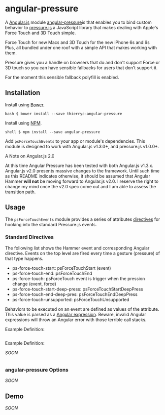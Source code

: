 # angular-pressure

A [Angular.js](https://angularjs.org/) module [angular-pressure](https://github.com/thierryc/angular-pressure)is that enables you to bind custom behavior to [pressure.js](http://pressurejs.com/) a JavaScript library that makes dealing with Apple's Force Touch and 3D Touch simple.

Force Touch for new Macs and 3D Touch for the new iPhone 6s and 6s Plus, all bundled under one roof with a simple API that makes working with them.

Pressure gives you a handle on browsers that do and don't support Force or 3D touch so you can have sensible fallbacks for users that don't support it.

For the moment this sensible fallback polyfill is enabled.

## Installation

Install using [Bower](http://bower.io/).


```bash $ bower install --save thierryc-angular-pressure ```

Install using [NPM](https://www.npmjs.com/).


```shell $ npm install --save angular-pressure ```

Add `psForceTouchEvents` to your app or module's dependencies. This module is designed to work with Angular.js v1.3.0+, and pressure.js v1.0.0+.

A Note on Angular.js 2.0

At this time Angular Pressure has been tested with both Angular.js v1.3.x. Angular.js v2.0 presents massive changes to the framework. Until such time as this README indicates otherwise, it should be assumed that Angular Hammer **will not** be moving forward to Angular.js v2.0. I reserve the right to change my mind once the v2.0 spec come out and I am able to assess the transition path.

## Usage

The `psForceTouchEvents` module provides a series of attributes [directives](https://docs.angularjs.org/guide/directive) for hooking into the standard Pressure.js events.

### Standard Directives

The following list shows the Hammer event and corresponding Angular directive. Events on the top level are fired every time a gesture (pressure) of that type happens.

- ps-force-touch-start: psForceTouchStart (event)
- ps-force-touch-end: psForceTouchEnd
- ps-force-touch: psForceTouch event is trigger when the pression change (event, force)
- ps-force-touch-start-deep-press: psForceTouchStartDeepPress
- ps-force-touch-end-deep-pres: psForceTouchEndDeepPress
- ps-force-touch-unsupported: psForceTouchUnsupported

Behaviors to be executed on an event are defined as values of the attribute. This value is parsed as a [Angular expression](https://docs.angularjs.org/guide/expression). Beware, invalid Angular expressions will throw an Angular error with those terrible call stacks.

Example Definition:

```html

```

Example Definition:

_SOON_

```html

```

### angular-pressure Options

_SOON_

## Demo

_SOON_
